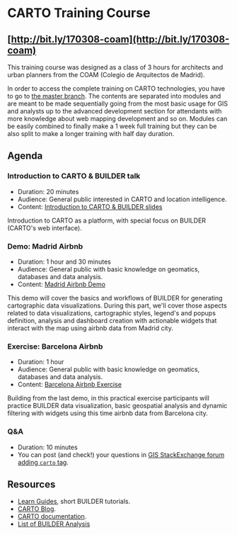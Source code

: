 CARTO Training Course
=====================

## [http://bit.ly/170308-coam](http://bit.ly/170308-coam)

This training course was designed as a class of 3 hours for architects and urban planners from the COAM (Colegio de Arquitectos de Madrid).

In order to access the complete training on CARTO technologies, you have to go to [the master branch](http://bit.ly/carto-workshop). The contents are separated into modules and are meant to be made sequentially going from the most basic usage for GIS and analysts up to the advanced development section for attendants with more knowledge about web mapping development and so on. Modules can be easily combined to finally make a 1 week full training but they can be also split to make a longer training with half day duration.

## Agenda

### Introduction to CARTO & BUILDER talk

- Duration: 20 minutes
- Audience: General public interested in CARTO and location intelligence.
- Content: [Introduction to CARTO & BUILDER slides](https://docs.google.com/presentation/d/1a4GqI_8Gw_NzKGbHgOr5vKL_yfP5IGYNtYu-eu74bNM/edit?usp=sharing)

Introduction to CARTO as a platform, with special focus on BUILDER (CARTO's web interface).


### Demo: Madrid Airbnb

- Duration: 1 hour and 30 minutes
- Audience: General public with basic knowledge on geomatics, databases and data analysis.
- Content: [Madrid Airbnb Demo](madrid.md)

This demo will cover the basics and workflows of BUILDER for generating cartographic data visualizations. During this part, we'll cover those aspects related to data visualizations, cartographic styles, legend's and popups definition, analysis and dashboard creation with actionable widgets that interact with the map using airbnb data from Madrid city.

### Exercise: Barcelona Airbnb

- Duration: 1 hour
- Audience: General public with basic knowledge on geomatics, databases and data analysis.
- Content: [Barcelona Airbnb Exercise](barcelona.md)

Building from the last demo, in this practical exercise participants will practice BUILDER data visualization, basic geospatial analysis and dynamic filtering with widgets using this time airbnb data from Barcelona city.

### Q&A

- Duration: 10 minutes
- You can post (and check!) your questions in [GIS StackExchange forum adding `carto` tag](http://gis.stackexchange.com/questions/tagged/carto).


## Resources

* [Learn Guides](https://carto.com/learn/guides), short BUILDER tutorials.
* [CARTO Blog](https://carto.com/blog).
* [CARTO documentation](https://carto.com/docs).
* [List of BUILDER Analysis](https://docs.google.com/document/d/1EmuckitxKQFw0vrmoMa0rGk5cCtAEZ_hUFSl0WF9QTQ/edit?usp=sharing)


